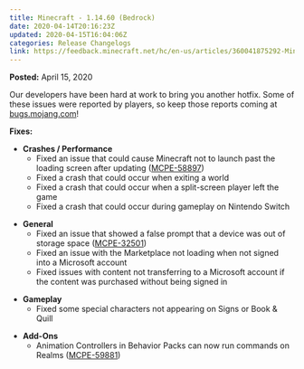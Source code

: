 ```yaml
---
title: Minecraft - 1.14.60 (Bedrock)
date: 2020-04-14T20:16:23Z
updated: 2020-04-15T16:04:06Z
categories: Release Changelogs
link: https://feedback.minecraft.net/hc/en-us/articles/360041875292-Minecraft-1-14-60-Bedrock
---
```


**Posted:** April 15, 2020

Our developers have been hard at work to bring you another hotfix. Some of these issues were reported by players, so keep those reports coming at [bugs.mojang.com](https://bugs.mojang.com/)!

**Fixes:**

- **Crashes / Performance**
  - Fixed an issue that could cause Minecraft not to launch past the loading screen after updating ([MCPE-58897](https://bugs.mojang.com/browse/MCPE-58897))
  - Fixed a crash that could occur when exiting a world
  - Fixed a crash that could occur when a split-screen player left the game
  - Fixed a crash that could occur during gameplay on Nintendo Switch

<!-- -->

- **General**
  - Fixed an issue that showed a false prompt that a device was out of storage space ([MCPE-32501](https://bugs.mojang.com/browse/MCPE-32501))
  - Fixed an issue with the Marketplace not loading when not signed into a Microsoft account
  - Fixed issues with content not transferring to a Microsoft account if the content was purchased without being signed in

<!-- -->

- **Gameplay**
  - Fixed some special characters not appearing on Signs or Book & Quill

<!-- -->

- **Add-Ons**
  - Animation Controllers in Behavior Packs can now run commands on Realms ([MCPE-59881](https://bugs.mojang.com/browse/MCPE-59881))
